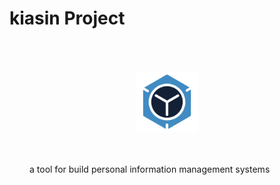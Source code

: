 
<h1 style="padding-bottom:2rem;padding-top:3rem"
>kiasin Project</h1>

<p align="center" style="padding-top:1rem;">
   <img src="./public/icon.png" width="100"/>
</p>
<p style="padding:2rem">
    a tool for build personal information management systems 
</p>
  

